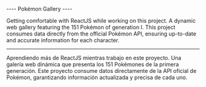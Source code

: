 ---- Pokémon Gallery ----

Getting comfortable with ReactJS while working on this project. A dynamic web gallery featuring the 151 Pokémon of generation I.
This project consumes data directly from the official Pokémon API, ensuring up-to-date and accurate information for each character.

__________________________

Aprendiendo más de ReactJS mientras trabajo en este proyecto. Una galería web dinámica que presenta los 151 Pokémones de la primera generación. Este proyecto consume datos directamente de la API oficial de Pokémon, garantizando información actualizada y precisa de cada uno.
